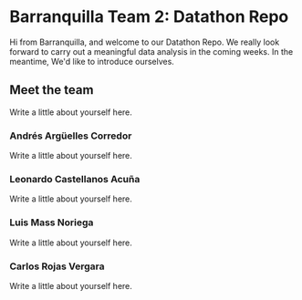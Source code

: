 # Barranquilla Team 2: Datathon Repo

Hi from Barranquilla, and welcome to our Datathon Repo. We really look forward to carry out a meaningful data analysis in the coming weeks. In the meantime, We'd like to introduce ourselves.

## Meet the team

Write a little about yourself here.

### Andrés Argüelles Corredor

Write a little about yourself here.

### Leonardo Castellanos Acuña

Write a little about yourself here.

### Luis Mass Noriega

Write a little about yourself here.

### Carlos Rojas Vergara

Write a little about yourself here.